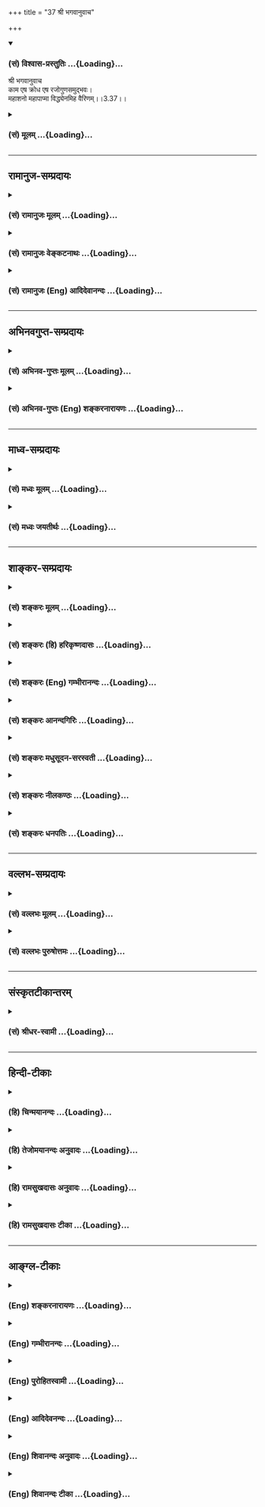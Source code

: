 +++
title = "37 श्री भगवानुवाच"

+++
<div class="js_include" newlevelforh1="3" title="(सं) विश्वास-प्रस्तुतिः" unfilled url="/purANam/mahAbhAratam/06-bhIShma-parva/02-bhagavad-gItA-parva/saMskRtam/vishvAsa-prastutiH/03_karma-yogaH/37_shrI_bhagavAnuvAc.md">
<details open><summary><h3>(सं) विश्वास-प्रस्तुतिः ...{Loading}...</h3></summary>

श्री भगवानुवाच  
काम एष क्रोध एष रजोगुणसमुद्भवः।  
महाशनो महापाप्मा विद्ध्येनमिह वैरिणम्।।3.37।।
</details>
</div>
<div class="js_include collapsed" newlevelforh1="3" title="(सं) मूलम्" unfilled url="/purANam/mahAbhAratam/06-bhIShma-parva/02-bhagavad-gItA-parva/saMskRtam/mUlam/03_karma-yogaH/37_shrI_bhagavAnuvAc.md">
<details><summary><h3>(सं) मूलम् ...{Loading}...</h3></summary>

श्री भगवानुवाच  
काम एष क्रोध एष रजोगुणसमुद्भवः।  
महाशनो महापाप्मा विद्ध्येनमिह वैरिणम्।।3.37।।
</details>
</div>


_________________
## रामानुज-सम्प्रदायः
<div class="js_include collapsed" newlevelforh1="3" title="(सं) रामानुजः मूलम्" unfilled url="/purANam/mahAbhAratam/06-bhIShma-parva/02-bhagavad-gItA-parva/saMskRtam/rAmAnujaH/mUlam/03_karma-yogaH/37_shrI_bhagavAnuvAc.md">
<details><summary><h3>(सं) रामानुजः मूलम् ...{Loading}...</h3></summary>

।।3.37।। श्रीभगवानुवाच अस्य उद्भवाभिभवरूपेण वर्तमानगुणमयप्रकृतिसंसृष्टस्य
प्रारब्धज्ञानयोगस्य **रजोगुणसमुद्भवः** प्राचीनवासनाजनितः शब्दादिविषयः
अयं **कामो महाशनः** शत्रुः सर्वविषयेषु एनम् आकर्षति। **एष** एव
प्रतिहतगतिः प्रतिहननहेतुभूतचेतनान् प्रति **क्रोध**रूपेण परिणतो
**महापाप्मा** परहिंसादिषु प्रवर्तयति **एनं** रजोगुणसमुद्भवं सहजं
ज्ञानयोगविरोधिनं **वैरिणं विद्धि।**

</details>
</div>
<div class="js_include collapsed" newlevelforh1="3" title="(सं) रामानुजः वेङ्कटनाथः" unfilled url="/purANam/mahAbhAratam/06-bhIShma-parva/02-bhagavad-gItA-parva/saMskRtam/rAmAnujaH/venkaTanAthaH/03_karma-yogaH/37_shrI_bhagavAnuvAc.md">
<details><summary><h3>(सं) रामानुजः वेङ्कटनाथः ...{Loading}...</h3></summary>

  
  
।।3.37।। अथइन्द्रियस्य इत्यादिना सङ्ग्रहेणोक्तमेवार्थं प्रश्नस्योत्तरतया
प्रपञ्चयन् भगवानुवाच काम एष इति। विषयानुभववासनाबीजानां
कामक्रोधाद्यङ्कुरोत्पादने रजोगुणः सलिलसेकः कामादिर्ह्यस्मिन्मते
ज्ञानविशेषरूप आत्मधर्मः रजस्तु प्रकृतिगुणः अन्यधर्मस्य कथमन्यत्र
कार्यकरत्वमित्यत्रोक्तंगुणमयप्रकृतिसंसृष्टस्येति।
औष्ण्याश्रयदहनसंयोगाद्यथा करतलादौ स्फोटादिः तथा
गुणाश्रयप्रकृतिसंसर्गादात्मनि कामादिरिति भावः। तर्हि
गुणत्रयमयप्रकृतिसंसर्गात् सत्त्वादिकार्यज्ञानादिरपि युगपदेव किं न स्यात्
इत्यत्रोक्तं उद्भवाभिभवादिरूपेण वर्तमानेति।
पूर्वश्लोकोक्तायंशब्दस्यात्रापेक्षयाऽस्येति विपरिणत्याऽनुषङ्गः।
रजोगुणप्रचुरस्यास्य कथं ज्ञानयोगप्रारम्भमात्रत्वमपीति
चोद्यमुद्भवाभिभवक्रमेण मात्रया मध्ये कदाचित्सत्त्वोन्मेषसम्भावनया
निरस्तमित्यभिप्रेत्यज्ञानयोगारब्धस्येत्युक्तम्। आरब्ध इतिभुक्ता
ब्राह्मणाः इतिवत्कर्तरि क्तः। एषः इति पदेन पापाचरणे प्रयोजकः प्रश्नविषयः
परामृश्यते। तेनैवसदृशं चेष्टते 3।33इन्द्रियस्येन्द्रियस्यार्थे 3।34 इति
श्लोकद्वयोक्तार्थोऽप्यत्र स्मारित
इत्यभिप्रेत्यप्राचीनेत्यादिविशेषणद्वयमुक्तम्।
पूर्वोक्तरागद्वेषाववस्थान्तरापन्नावत्र कामक्रोधशब्देन व्यपदिश्येते इति
भावः। महाशनत्वविवरणंविषयेष्वेनमाकर्षतीति महदशनं भोग्यं यस्य स महाशनः। एषः
इति निर्देशस्यावृत्त्या वाक्यभेदः। तत्र च वाक्यद्वयस्यैकमेव मुखभेदेन
प्रतिपाद्यम्। अन्यथा कः पापाचरणे प्रयोजकः इति प्रश्नेकाम एष
क्रोधश्चइत्यादिप्रकारेण निर्देष्टव्यम्। अनन्तरं चविद्ध्येताविह वैरिणौ
इति वक्तव्यम्। उत्तरत्र च षट्स्वपि श्लोकेषुतेन एतेन कामरूपेण अस्य एनं यः
कामरूपम् इति सर्वत्रैकवचननिर्देशः काममात्रनिर्देशश्च क्रियते न तु
कामात्क्रोधस्य पृथक्त्वेनाभिधानम्। ततश्च काम एवावस्थाभेदेन क्रोधतयाऽत्र
विवक्षितः तदवस्थाद्वयविषयतया च वाक्यभेद उचितः। महाशनो महापाप्मा इति
पदद्वयमपि बाहुल्यानुसारेणौचित्यात् क्रमेण
तदुभयविषयमित्येतदखिलमभिप्रेत्याहएष एवेति। प्रतिहतगतिः इति क्रोधाख्ये
परिणामे हेतुरुक्तः। एकस्यैव शब्दादिविषयकामावस्थातः क्रोधावस्थाया विषयतो
भेदप्रदर्शनार्थमतिप्रसङ्गपरिहारार्थं चोक्तंप्रतिहतेत्यादि। महापाप्मतां
विवृणोतिपरहिंसादिषु प्रवर्तयतीति। महान् पाप्मा कार्यतया यस्यास्तीति स
महापाप्मा। क्रुद्धो हन्याद्गुरूनपि इति हि प्रसिद्धम्। एतच्छ्लोकोक्तं
रजोगुणाख्यं पूर्वोक्तप्रकृतिशब्दव्यपदेशार्हं वासनाख्यं कारणं चोपस्थाप्य
तदुभयकार्यताविशिष्टंएनं इत्यन्वादेशः परामृशतीत्यभिप्रायेणरजोगुणसमुद्भवं
सहजमिति पदद्वयमुक्तम्। इह वैरिणं इत्यत्र इहशब्दः प्रमादवत्तया
बुभुत्सितज्ञानयोगविषय इत्यभिप्रायेणोक्तं ज्ञानयोगविरोधिनमिति।  
  

</details>
</div>
<div class="js_include collapsed" newlevelforh1="3" title="(सं) रामानुजः (Eng) आदिदेवानन्दः" unfilled url="/purANam/mahAbhAratam/06-bhIShma-parva/02-bhagavad-gItA-parva/saMskRtam/rAmAnujaH/english/AdidevAnandaH/03_karma-yogaH/37_shrI_bhagavAnuvAc.md">
<details><summary><h3>(सं) रामानुजः (Eng) आदिदेवानन्दः ...{Loading}...</h3></summary>

3.37 The Lord said The highly ravenous desire is born of the Guna Rajas
originating from old subtle impressions. It has for its objects sound
and other sense contacts. It is a foe to him who is practising Jnana
Yoga, as he is joined with Prakrti constituted of the Gunas which rise
and subside periodically. It attracts him towards the objects of the
senses. It is this desire alone which, when hampered, develops into
anger towards those persons who are the cause of such hindrance. It is a
powerful cause of sin. It incites the aspirant to do harm to others.
Know this, which is born of the Guna called Rajas, as the natural enemy
of Jnana Yogins.

</details>
</div>


_________________
## अभिनवगुप्त-सम्प्रदायः
<div class="js_include collapsed" newlevelforh1="3" title="(सं) अभिनव-गुप्तः मूलम्" unfilled url="/purANam/mahAbhAratam/06-bhIShma-parva/02-bhagavad-gItA-parva/saMskRtam/abhinava-guptaH/mUlam/03_karma-yogaH/37_shrI_bhagavAnuvAc.md">
<details><summary><h3>(सं) अभिनव-गुप्तः मूलम् ...{Loading}...</h3></summary>

।।3.37।। अत्र उत्तरं सत्यपि धर्मे हृदिस्थे आगन्तुकावरणकृतोऽयं +++(N काचरणकृ
)+++ विप्लवो न तु तदभवकृतः +++(N तदभावप्लुतः)+++ इत्याशयेन। काम एष इति।
द्वाभ्यामेतच्छब्दाभ्यामनयोरत्यन्तावैषम्यं +++(S अत्यन्तवैषम्यम्)+++ सूच्यते।
एतौ च कामक्रोधौ नित्यसंबन्धिनौ अन्योन्याविनाभावेन वर्तेते इत्येकरुपतयैव
व्याचष्टे। एष च महस्य सुखस्य अशनः ग्रासकारकः महतः पापस्य हेतुत्त्वाच्च
क्रोध एव पापदायी। एनं च वैरिणं प्राज्ञो जानीयात्।

</details>
</div>
<div class="js_include collapsed" newlevelforh1="3" title="(सं) अभिनव-गुप्तः (Eng) शङ्करनारायणः" unfilled url="/purANam/mahAbhAratam/06-bhIShma-parva/02-bhagavad-gItA-parva/saMskRtam/abhinava-guptaH/english/shankaranArAyaNaH/03_karma-yogaH/37_shrI_bhagavAnuvAc.md">
<details><summary><h3>(सं) अभिनव-गुप्तः (Eng) शङ्करनारायणः ...{Loading}...</h3></summary>

3.37 Kama esah etc. A total absence of difference among these two
(desire and wrath) is indicated by the word esah 'this' twice uttered.
These desire and wrath are ever interrelated and remain in an
inseparable mutual co-existence. Hence \[the Lord\] well describes them
only as identical. This is a swallower i.e., a devouer of the morsel of
festival i.e., the happiness. The wrath alone is a bestower of sins as
it is the cause of great sins. This is man of intelligence should view
to be an enemy.

</details>
</div>


_________________
## माध्व-सम्प्रदायः
<div class="js_include collapsed" newlevelforh1="3" title="(सं) मध्वः मूलम्" unfilled url="/purANam/mahAbhAratam/06-bhIShma-parva/02-bhagavad-gItA-parva/saMskRtam/madhvaH/mUlam/03_karma-yogaH/37_shrI_bhagavAnuvAc.md">
<details><summary><h3>(सं) मध्वः मूलम् ...{Loading}...</h3></summary>

।।3.37।। यस्तु बलवान् प्रवर्तकः स एष कामः। क्रोधोऽप्येष एव
तज्जन्यत्वात्। कामात्क्रोधोऽभिजायते 2।62 इति ह्युक्तम्। यत्रापि
गुरुनिन्दादिनिमित्तः क्रोधः तत्रापि भक्तिनिमित्तानिन्दाकामनिमित्त एव। ये
त्वन्यथा वदन्ति ते सङ्गरान्न सूक्ष्मं जानन्ति। उक्तं चऋते कामं न
कोपाद्या जायन्ते च कथञ्चन इति। महाशनः महद्धि कामभोग्यम्।
महाब्रह्महत्यादिकारणत्वात् महापाप्मा। सर्वपुरुषार्थविरोधित्वाद्वैरीं।

</details>
</div>
<div class="js_include collapsed" newlevelforh1="3" title="(सं) मध्वः जयतीर्थः" unfilled url="/purANam/mahAbhAratam/06-bhIShma-parva/02-bhagavad-gItA-parva/saMskRtam/madhvaH/jayatIrthaH/03_karma-yogaH/37_shrI_bhagavAnuvAc.md">
<details><summary><h3>(सं) मध्वः जयतीर्थः ...{Loading}...</h3></summary>

।।3.37।। बलवद्विषयश्चेत् प्रश्नः तर्हि परिहारो न सङ्गच्छत इत्यतः परिहारं
व्याचष्टे **यस्त्वि**ति। प्रवर्तकः पापेषु पुरुषः त्वया पृष्ट इति शेषः।
एवं योजनायां क्रोधस्यापि कामसाम्यं स्यात् तथा चोत्तरत्र
कामस्यैवानुवृत्तिर्विरुद्ध्येतेत्यतःक्रोध एषः इत्येतदन्यथा व्याचष्टे
**क्रोधोऽपी**ति। किं काम एव मुख्यया वृत्त्यैवमुच्यते नेति ब्रूमः
किन्तूपचारेण इति भावेनाह **तदि**ति। तदेव कुतः इत्यत आह **कामादि**ति।
नायमस्ति नियमः यदा गुरुनिन्दादिश्रवणे निन्दकाय क्रुद्ध्यति तदा
कामाभावेऽपि क्रोधोदयदर्शनात् इत्यत आह **यत्रापी**ति।
भक्तिनिमित्तश्चासावनिन्दाकामश्चेति विग्रहः। सङ्गात्सञ्जायते कामः 2।62
इत्येतद्दर्शयितुं भक्तिनिमित्तेत्युक्तम्। काम एव (एषः) केनचित् प्रतिहतः
क्रोधत्वेन परिणमते इति परेषां (शङ्करादीनां) व्याख्यानं दूषयति **ये
त्वि**ति। एकान्तःकरणोपादानत्वलक्षणादानन्तर्यलक्षणाच्च सङ्करात्सूक्ष्मं
कामक्रोधयोरत्यन्तभेदम्। न हि गुणो गुणस्योपादानं किन्तु निमित्तमेव
प्रागन्वये प्रमाणमुक्तं इदानीं व्यतिरेकेऽप्याह **उक्तं चे**ति। महाशन इति
कामे दुर्घटत्वाद्गौणमित्याह **महाशन** इति। भोग्यं विषयः।
यस्मात्कामभोग्यं महत्तस्मादसौ महाशन इत्यर्थः। काम एषः इति
पापकारणत्वेनोक्त्वा कथं महापाप्मेत्युच्यते इत्यतो न कर्मधारयोऽयम् किन्तु
महान्पाप्मा यस्मादिति बहुव्रीहिरिति भावेनाह **महाब्रह्मे**ति।
महच्छब्दात्परतः पापशब्दोऽध्याहार्यः। वधादिकर्तृत्वाभावात्कथं वैरित्वं
इत्यत आह सर्वेति सर्वः सम्पूर्णः पुरुषार्थो मोक्षः।

</details>
</div>


_________________
## शाङ्कर-सम्प्रदायः
<div class="js_include collapsed" newlevelforh1="3" title="(सं) शङ्करः मूलम्" unfilled url="/purANam/mahAbhAratam/06-bhIShma-parva/02-bhagavad-gItA-parva/saMskRtam/shankaraH/mUlam/03_karma-yogaH/37_shrI_bhagavAnuvAc.md">
<details><summary><h3>(सं) शङ्करः मूलम् ...{Loading}...</h3></summary>

।।3.37।। ऐश्वर्यस्य समग्रस्य धर्मस्य यशसः श्रियः। वैराग्यस्याथ मोक्षस्य
षण्णां भग इतीरणा (विष्णु पु0 6।5।74) ऐश्वर्यादिषट्कं यस्मिन् वासुदेवे
नित्यमप्रतिबद्धत्वेन सामस्त्येन च वर्तते उत्पत्तिं प्रलयं चैव
भूतानामागतिं गतिम्। वेत्ति विद्यामविद्यां च स वाच्यो भगवानिति (विष्णु प0
6।5।78) उत्पत्त्यादिविषयं च विज्ञानं यस्य स वासुदेवः वाच्यः भगवान्
इति।।**काम एषः** सर्वलोकशत्रुः यन्निमित्ता सर्वानर्थप्राप्तिः
प्राणिनाम्। स एष कामः प्रतिहतः केनचित् क्रोधत्वेन परिणमते। अतः
**क्रोधः** अपि **एष** एव **रजोगुणसमुद्भवः** रजश्च तत् गुणश्च रजोगुणः सः
समुद्भवः यस्य सः कामः **रजोगुणसमुद्भवः** रजोगुणस्य वा समुद्भवः। कामो हि
उद्भूतः रजः प्रवर्तयन् पुरुषं प्रवर्तयति तृष्णया हि अहं कारितः इति
दुःखिनां रजःकार्ये सेवादौ प्रवृत्तानां प्रलापः श्रूयते। **महाशनः** महत्
अशनं अस्येति महाशनः अत एव **महापाप्मा** कामेन हि प्रेरितः जन्तुः पापं
करोति। अतः **विद्धि एनं** कामम् इह संसारे **वैरिणम्**।। कथं वैरी इति
दृष्टान्तैः प्रत्याययति

</details>
</div>
<div class="js_include collapsed" newlevelforh1="3" title="(सं) शङ्करः (हि) हरिकृष्णदासः" unfilled url="/purANam/mahAbhAratam/06-bhIShma-parva/02-bhagavad-gItA-parva/saMskRtam/shankaraH/hindI/harikRShNadAsaH/03_karma-yogaH/37_shrI_bhagavAnuvAc.md">
<details><summary><h3>(सं) शङ्करः (हि) हरिकृष्णदासः ...{Loading}...</h3></summary>

।।3.37।। यह काम जो सब लोगोंका शत्रु है जिसके निमित्तसे जीवोंको सब
अनर्थोंकी प्राप्ति होती है वहीं यह काम किसी कारणसे बाधित होनेपर क्रोधके
रूपमें बदल जाता है इसलिये क्रोध भी यही है। यह काम रजोगुणसे उत्पन्न हुआ
है अथवा यों समझो कि रजोगुणका उत्पादक है क्योंकि उत्पन्न हुआ काम ही
रजोगुणको प्रकट करके पुरुषको कर्ममें लगाया करता है। तथा रजोगुणके कार्य
सेवा आदिमें लगे हुए दुःखित मनुष्योंका ही यह प्रलाप सुना जाता है कि
तृष्णा ही हमसे अमुक काम करवाती है इत्यादि। तथा यह काम बहुत खानेवाला है।
इसलिये महापापी भी है क्योंकि कामसे ही प्रेरित हुआ जीव पाप किया करता है।
इसलिये इस कामको ही तू इस संसारमें वैरी जान।

</details>
</div>
<div class="js_include collapsed" newlevelforh1="3" title="(सं) शङ्करः (Eng) गम्भीरानन्दः" unfilled url="/purANam/mahAbhAratam/06-bhIShma-parva/02-bhagavad-gItA-parva/saMskRtam/shankaraH/english/gambhIrAnandaH/03_karma-yogaH/37_shrI_bhagavAnuvAc.md">
<details><summary><h3>(सं) शङ्करः (Eng) गम्भीरानन्दः ...{Loading}...</h3></summary>

3.37 Esah, this; kamah, desire, is the enemy of the whole world, because
of which the creatures incur all evil. This desire when obstructed in
any way turns into anger. Therefore, krodhah, anger, is also identical
with this (desire). It is rajoguna-samudbhavah, born of the ality of
rajas; or, it is the origin of the ality of rajas. For, when desire
comes into being, it instigates a person by arousing rajas. People who
are engaged in service etc., which are effects of rajas, and who are
stricken with sorrow are heard to lament, 'I have been led to act by
desire indeed!' It is mahaasanah, a great devourer, whose food is
enormous. And hence, indeed, it is maha-papma, a great sinner. For a
being commits sin when goaded by desire. Therefore, viddhi, know; enam,
this desire; to be vairinam, the enemy; iha, here in this world. With
the help of examples the Lord explains how it is an enemy:

</details>
</div>
<div class="js_include collapsed" newlevelforh1="3" title="(सं) शङ्करः आनन्दगिरिः" unfilled url="/purANam/mahAbhAratam/06-bhIShma-parva/02-bhagavad-gItA-parva/saMskRtam/shankaraH/AnandagiriH/03_karma-yogaH/37_shrI_bhagavAnuvAc.md">
<details><summary><h3>(सं) शङ्करः आनन्दगिरिः ...{Loading}...</h3></summary>

।।3.37।। संप्रति प्रतिवचनं प्रस्तौति **शृण्विति।** तस्य वैरित्वं स्फोरयति
**सर्वेति।** अप्रस्तुतं किमिति प्रस्तूयते तत्राह **यं त्वमिति।**
भगवच्छब्दार्थं निर्धारयितुं पौराणिकं वचनमुदाहरति **ऐश्वर्यस्येति।**
समग्रस्येत्येतत्प्रत्येकं विशेषणैः संबध्यते अथशब्दस्तथाशब्दपर्यायः
समुच्चयार्थः। मोक्षशब्देन तदुपायो ज्ञानं विवक्ष्यते।
उदाहृतवचसस्तात्पर्यमाह **ऐश्वर्यादीति।** स वाच्यो भगवानिति संबन्धः।
तत्रैव पौराणिकं वाक्यान्तरं पठति **उत्पत्तिमिति।** भूतानामिति
प्रत्येकमुत्पत्त्यादिभिः संबध्यते। कारणार्थौ चोत्पतिप्रलयशब्दौ
क्रियामात्रस्य पुरुषान्तरगोचरत्वसंभवात्। आगतिर्गतिश्चेत्यागामिन्यौ
संपदापदौ सूच्येते। वाक्यान्तरस्यापि तात्पर्यमाह **उत्पत्त्यादीति।**
वेत्तीत्युक्तः साक्षात्कारो विज्ञानमित्युच्यते
समग्रैश्वर्यादिसंपत्तिसमुच्चयार्थश्चकारः। उक्तलक्षणो भगवान्किमुक्तवानिति
तदाह **काम इति।** कामस्य सर्वलोकशत्रुत्वं विशदयति **यन्निमित्तेति।**
तथापि कथं तस्यैव क्रोधत्वं तदाह **स एष इति।** कामक्रोधयोरेव
हेयत्वद्योतनार्थं कारणं कथयति **रजोगुणेति।** कारणद्वारा कामादेरेव
हेयत्वमुक्त्वा कार्यद्वारापि तस्य हेयत्वं सूचयति **रजोगुणस्येति**।
कामस्य पुरुषप्रवर्तकत्वमेव न रजोगुणजनकत्वमित्याशङ्क्याह **कामो हीति।**
तत्रैवानुभवानुसारिणीं लोकप्रसिद्धिं प्रमाणयति **तृष्णया हीति।** तस्य
योग्यायोग्यविभागमन्तरेण बहुविषयत्वं दर्शयति **महाशन इति।**
बहुविषयत्वप्रयुक्तं कर्म निर्दिशति **अत इति।** सर्वविषयत्वेऽपि कुतोऽस्य
पापत्वमित्याशङ्क्याह **कामेनेति।** कामस्योक्तविशेषणवत्त्वे फलितमाह **अत
इति।**

</details>
</div>
<div class="js_include collapsed" newlevelforh1="3" title="(सं) शङ्करः मधुसूदन-सरस्वती" unfilled url="/purANam/mahAbhAratam/06-bhIShma-parva/02-bhagavad-gItA-parva/saMskRtam/shankaraH/madhusUdana-sarasvatI/03_karma-yogaH/37_shrI_bhagavAnuvAc.md">
<details><summary><h3>(सं) शङ्करः मधुसूदन-सरस्वती ...{Loading}...</h3></summary>

।।3.37।। एवमर्जुनेनः पृष्टेअथो खल्वाहुः काममय एवायं पुरुषः
इतिआत्मैवेदमग्र आसीदेक एव सोऽकामयत जाया मे स्यादथ प्रजायेयाथ वित्तं मे
स्यादथ कर्म कुर्वीय इत्यादिश्रुतिसिद्धमुत्तरं श्रीभगवानुवाच। यस्त्वया
पृष्टो हेतुर्बलादनर्थमार्गे प्रवर्तकः स एष कामएव महान् शत्रुः
यन्निमित्ता सर्वानर्थप्राप्तिः प्राणिनाम्। ननु क्रोधोऽप्यभिचारादौ
प्रवर्तको दृष्ट इत्यत आह क्रोध एषः। काम एव केनचिद्धेतुना प्रतिहतः
क्रोधत्वेन परिणमते अतः क्रोधोऽप्येष काम एव। एतस्मिन्नेव महावैरिणि
निवारिते सर्वपुरुषार्थप्राप्तिनित्यर्थः। तन्निवारणोपायज्ञानाय तत्कारणमाह
रजोगुणसमुद्भवः दुःखप्रवृत्तिबलात्मको रजोगुण एव समुद्भवः कारणं यस्य। अतः
कारणानुविधायित्वात्कार्यस्य सोऽपि तथा। यद्यपि तमोगुणोऽपि तस्य कारणं
तथापि दुःखे प्रवृत्तो च रजसएव प्राधान्यात्तस्यैव निर्देशः। एतेन
सात्विक्या वृत्त्या रजसि क्षीणे सोऽपि क्षीयत इत्युक्तम्। अथवा तस्य
कथमनर्थमार्गे प्रवर्तकत्वमित्यत आह रजोगुणस्य प्रवृत्त्यादिलक्षणस्य
समुद्भवो यस्मात्। कामो हि विषयाभिलाषात्मकः स्वयमुद्भूतो रजः
प्रवर्तयन्पुरुषं दुःखात्मके कर्मणि प्रवर्तयति तेनायमवश्यं हन्तव्य
इत्यभिप्रायः। ननु सामदानभेदण्डाश्चत्वार उपायस्तत्र प्रथमत्रिकस्यासंभवे
चतुर्थो दण्डः प्रयोक्तव्यो नतु हठादेवेत्याशङ्क्य त्रयाणामसंभवं वक्तुं
विशिनष्टि महाशनो महापाप्मेति। महदशनमस्येति महाशनःयत्पृथिव्यां व्रीहियवं
हिरण्यं पशवः स्त्रियः। नालमेकस्य तत्सर्वमिति मत्वा शमं व्रजेत्।। इति
स्मृतेः। अतो न दानेन संधातुं शक्यः। नापि सामभेदाभ्याम्। यतो
महापाप्माऽत्युग्रः। तेन हि बलात्प्रेरितोऽनिष्टफलमपि जानन्पापं करोति। अतो
विद्धि जानीहि एनं काममिह संसारे वैरिणम्। तदेतत्सर्वं विवृतं
वार्तिककारैरात्मैवेदमग्र आसीदिति श्रुतिव्याख्यानेप्रवृत्तौ च निवृत्तौ च
यथोक्तस्याधिकारिणः। स्वातन्त्र्ये सति संसारसृतौ कस्मात्प्रवर्तते।। नतु
निःशेषविध्वस्तसंसारानर्थवर्त्मनि। निवृत्तिलक्षणे वाच्यं केनायं
प्रेर्यतेऽवशः।। अनर्थपरिपाकत्वमपि जानन्प्रवर्तते। पारतन्त्र्यमृते दृष्टा
प्रवृत्तिर्नेदृशी क्वचित्।। तस्माच्छ्रेयोर्थिनः पुंसः
प्रेरकोऽनिष्टकर्मणि। वक्तव्यस्तन्निरासार्थमित्यर्था स्यात्परा
श्रुतिः।। अनाप्तपुरुषार्थोऽयं निःशेषानर्थसंकुलः।
इत्यकामयतानाप्तान्पुमर्थान्साधनैर्जडः। जिहासति तथानर्थानविद्वानात्मनि
श्रितान्। अविद्योद्भूतकामः सन्नथो खल्विति च श्रुतिः। अकामतः क्रियाः
काश्चिद्दृश्यन्ते नेह कस्यचित्। यद्यद्धि कुरुते जन्तुस्तत्तत्कामस्य
चेष्टितम्।। काम एष क्रोध एष इत्यादिवचनं स्मृतेः। प्रवर्तको नापरोऽतः
कामादन्यः प्रतीयते इतिअकामतः इति मनुवचनम्। अन्यत्स्पष्टम्।

</details>
</div>
<div class="js_include collapsed" newlevelforh1="3" title="(सं) शङ्करः नीलकण्ठः" unfilled url="/purANam/mahAbhAratam/06-bhIShma-parva/02-bhagavad-gItA-parva/saMskRtam/shankaraH/nIlakaNThaH/03_karma-yogaH/37_shrI_bhagavAnuvAc.md">
<details><summary><h3>(सं) शङ्करः नीलकण्ठः ...{Loading}...</h3></summary>

।।3.37।। अत्रोत्तरंकाममय एवायं पुरुष इत्यादिश्रुतिसिद्धं भगवानुवाच **काम
एष इति।** एष प्रसिद्धः कामःसोऽकामयत जाया मे स्यादथ प्रजायेयाथ वित्तं मे
स्यादथ कर्म कुर्वीयेति श्रुतेरिदं मे भूयादिदं मे भूयात् इति
तीव्राभिलाषहेतुभूतश्चेतसोऽनवस्थितत्वापादको वृत्तिविशेषः। स च चेतोरूप
एव। कामः संकल्पः इत्युपक्रम्यएतत्सर्वं मनः इत्युपसंहारात् स एष कामः
केनचिन्निमित्तेन प्रतिहतः क्रोधरूपेण परिणमतेऽतः क्रोधोऽभिज्वलनात्माप्येष
एव तमेनमिह शरीरेऽन्तःस्थितं वैरिणं विद्धि। कुतो वैरी। यतः रजोगुणसमुद्भवः
रजो रञ्जनात्मकः प्राकृतो गुणः तस्य गुणौ कार्यभूतौ तृष्णासङ्गौ
तावेवोद्भवो यस्य सः। रजःकार्यत्वात् दुःखैकफलोऽयमतो वैरी। यद्वा रजोगुणस्य
लोभप्रवृत्त्यादिलक्षणस्य समुद्भवो यस्मात्। ननु विषयाभिलाषात्मकः कामो
विषयार्पणेन शाम्यति। विषयस्य दौर्लभ्यनिश्चये स्वत एव वा निवर्तते अन्ध इव
रूपदर्शनाभिलाषादित्याशङ्क्याह **महाशनो महापाप्मेति।**
महद्दातुमपारणीयमशनमस्य स तथा। यथोक्तंन जातु कामः कामानामुपभोगेन शाम्यति।
हविषा कृष्णवर्त्मेव भूय एवाभिवर्धते इति। यत्पृथिव्यां व्रीहियवं हिरण्यं
पशवः स्त्रियः। नालमेकस्य तत्सर्वमिति मत्वा शमं व्रजेत् इति। तथा
महापाप्मात्युग्रः। स हि सहस्रशः प्रबोधितोऽपि न निवर्तते तद्वदयमपि
दुश्चिकित्स्यः। महाशनत्वान्नायं वैरी दानसाध्यः। नापि सामभेदसाध्यः।
अत्युग्रत्वात्। अतो हन्तव्य एवेति।

</details>
</div>
<div class="js_include collapsed" newlevelforh1="3" title="(सं) शङ्करः धनपतिः" unfilled url="/purANam/mahAbhAratam/06-bhIShma-parva/02-bhagavad-gItA-parva/saMskRtam/shankaraH/dhanapatiH/03_karma-yogaH/37_shrI_bhagavAnuvAc.md">
<details><summary><h3>(सं) शङ्करः धनपतिः ...{Loading}...</h3></summary>

।।3.37।। एवं पृष्टः श्रीभगवान्ऐश्वर्यस्य समग्रस्य धर्मस्य यशसः श्रियः।
ज्ञानवैराग्ययोश्चैव षण्णां भग इतीरणा इत्युक्तं समग्रमैश्वर्यादिषट्कं
नित्यमप्रतिबन्धेन यस्मिन्वासुदेवे वर्ततेउत्पत्तिं निधनं चैव भूतानामागतिं
गतिम्। वेत्ति विद्यामविद्यां च स वाच्यो भगवानिति। इत्युत्पत्त्यादिविषयं
च विज्ञानं यस्य स वासुदेवो भगवानितिशब्दवाच्य उवाचोत्तरमुक्तवान् **काम
इति।** यस्त्वया वैरी पृष्टः एष कामः शत्रुर्यन्निमित्ता
सर्वानर्थप्राप्तिर्लोकस्य। ननु क्रोधोऽप्यनर्थहेतुर्लोके दृश्यते इत्यत
आह। स एव कामः कुतश्चिन्निमित्तात्प्रतिहितः क्रोधत्वेन परिणमतेऽहः
क्रोधोऽप्येष एव शत्रोः पुत्रत्वादप्ययं शत्रुरित्याह। रजोगुणः समुद्भवो
यस्य सः। यद्वा कथं शत्रुतां करोतीत्यह आह। रजोगुणस्य समुद्भवः कारणं कामो
रजः प्रवर्तयन्पुरुषं प्रवर्तयति। ननु विषयभोगेन तृप्तिं नीतः शत्रुत्वं
जिहास्यतीति चेत् तत्राह। महदशनमस्य सः। तदुक्तम् न जातु कामः
कामानामुपभोगेन शाभ्यति। हविषा कृष्णवर्त्मेव भूय
एवाभिवर्धते।। यत्पृथिव्यां व्रीहियवं हिरण्यं पशवः स्त्रियः। नालमेकस्य
तत्सर्वमिति मत्वा शमं व्रजेत् इति। ननु लोके यथा स्वेनापराधिनः
कश्चिच्छत्रुत्वं भजति तथायमप्यतोऽपराधं तस्य न करिष्यामीतिचेत्तत्राह।
महाशनत्वान्महापाप्माऽत्युग्रो विनैवापराधं स्वेनोपकृतश्च नाशयतीत्यर्थः।
अतः काममेव परमं वैरिणं विद्धि। ज्ञात्वा च तत्परिहाराय यतस्वेति भावः।

</details>
</div>


_________________
## वल्लभ-सम्प्रदायः
<div class="js_include collapsed" newlevelforh1="3" title="(सं) वल्लभः मूलम्" unfilled url="/purANam/mahAbhAratam/06-bhIShma-parva/02-bhagavad-gItA-parva/saMskRtam/vallabhaH/mUlam/03_karma-yogaH/37_shrI_bhagavAnuvAc.md">
<details><summary><h3>(सं) वल्लभः मूलम् ...{Loading}...</h3></summary>

।।3.37।। तत्रोत्तरम् काम एष इति। रागपूर्वावतारः कामः तत्तदिच्छास्वरूप
एवात्र हेतुः प्रवर्त्तकः द्वेषपूर्वावतारश्च तत्परिणामभूतः क्रोध
एवाऽवसेयः। रजोगुणसमुद्भवः काम एव क्रोधस्तमोगुणसमुद्भव इति यद्यपि युक्तं
वक्तुं तथापि परिणामे तमसो हेतुत्वादेवं नोक्तं अतएव कामानुज इत्युच्यते।
कामश्च तदग्रजो बुद्धिनाशनो दुष्पूरो महापाप इति तेन बलादेव नियोजितः
सर्वकर्मकारीति प्रायो राजसं तामसं रागं द्वेषं तद्धेतुकं पापं
वैरिणमित्युत्तरपक्षार्थः। अत्र क्रोधस्याप्युपक्रमे यत्कामस्यैव
वैरित्वकथनं तत्पार्थस्य युद्धोपस्थितौ
तत्तद्बन्धुजीवनादिकामत्वाभिप्रायेणेति बोध्यम्।

</details>
</div>
<div class="js_include collapsed" newlevelforh1="3" title="(सं) वल्लभः पुरुषोत्तमः" unfilled url="/purANam/mahAbhAratam/06-bhIShma-parva/02-bhagavad-gItA-parva/saMskRtam/vallabhaH/puruShottamaH/03_karma-yogaH/37_shrI_bhagavAnuvAc.md">
<details><summary><h3>(सं) वल्लभः पुरुषोत्तमः ...{Loading}...</h3></summary>

  
  
।।3.37।। एतत्प्रश्नोत्तरमाह भगवान्
प्रपञ्चवैचित्र्यार्थप्रकटितत्रिगुणमध्यस्थविक्षिप्तकरणैकस्वभावरजोगुणात्मकभगवदंशमोहितस्तत्र
प्रवर्त्तते तस्मात्तद्गुणकृतविक्षेपकर्माणि तत्स्वरूपज्ञानपूर्वकं
त्यजेदित्याह काम एष इति। एष इति लौकिकः कामः। रजोगुणसमुद्भवः
रजोगुणादुत्पत्तिर्यस्य सः। सर्वेषां द्वेषी शत्रुः। एष एव
कामोऽवस्थान्तरापन्नः क्रोधो भवति सोऽपि रजोगुणसमुद्भवः। स महाशनो
दुरापूरः। अत एव श्रीभागवते उक्तं 9।19।14 न जातु कामः कामानामुपभोगेन
शाम्यति। हविषा कृष्णवर्त्मेव भूय एवाभिवर्द्धते।। किं पुनर्महापाप्मा
महापापरूपो भगवद्भजनप्रतिबन्धकः। इह संसारे देहग्रहणानन्तरमेनं वैरिणं
विद्धि। इह इतिपदादेतद्देहावसाने सति अलौकिकेऽयमेव कार्याय भविष्यतीति
भावः।  
  

</details>
</div>


_________________
## संस्कृतटीकान्तरम्
<div class="js_include collapsed" newlevelforh1="3" title="(सं) श्रीधर-स्वामी" unfilled url="/purANam/mahAbhAratam/06-bhIShma-parva/02-bhagavad-gItA-parva/saMskRtam/shrIdhara-svAmI/03_karma-yogaH/37_shrI_bhagavAnuvAc.md">
<details><summary><h3>(सं) श्रीधर-स्वामी ...{Loading}...</h3></summary>

।।3.37।। अत्रोत्तरं श्रीभगवानुवाच **काम एष इति।** यस्त्वया पृष्टो हेतुरेष
काम एव। ननु क्रोधोऽपि पूर्वं त्वयोक्तःइन्द्रियस्येन्द्रियस्य इत्यत्र।
सत्यम्। नासौ ततः पृथक् किंतु क्रोधोऽप्येष एव काम एव केनचित्प्रतिहतः
क्रोधात्मना परिणमते। अतः पूर्वं पृथक्त्वेनोक्तोऽपि क्रोधः कामज
एवेत्यभिप्रायेण कामेनैकीकृत्योच्यते। रजोगुणात्समुद्भवतीति तथा। अनेन
सत्त्ववृद्ध्या रजसि क्षयं नीते सति कामोऽपि क्षीयत इति सूचितम्। एनं
काममिह मोक्षमार्गे वैरिणं विद्धि। अयं च वक्ष्यमाणक्रमेण हन्तव्य एव। यतो
नासौ दानेन संधातुं शक्य इत्याह। महाशनः महदशनं यस्य। दुष्पूर इत्यर्थः। न
च साम्ना संधातुं शक्यः यतो महापाप्मा अत्युग्रः।

</details>
</div>


_________________
## हिन्दी-टीकाः
<div class="js_include collapsed" newlevelforh1="3" title="(हि) चिन्मयानन्दः" unfilled url="/purANam/mahAbhAratam/06-bhIShma-parva/02-bhagavad-gItA-parva/hindI/chinmayAnandaH/03_karma-yogaH/37_shrI_bhagavAnuvAc.md">
<details><summary><h3>(हि) चिन्मयानन्दः ...{Loading}...</h3></summary>

।।3.37।। यह काम यह क्रोध काम अर्थात् इच्छा ही मनुष्य के ह्रदय में स्थित
राक्षस है। आत्म अज्ञान ही बुद्धि में इच्छा रूप में व्यक्त होता है। इस
श्लोक में काम और क्रोध इन दोनों को भिन्न नहीं समझना चाहिये। किसी
परिस्थिति विशेष में काम ही क्रोध का रूप ले लेता है। मन का वह विक्षेप जो
किसी वस्तु को प्राप्त करने की अत्यन्त अधीरता के रूप में व्यक्त होता है
काम कहलाता है। सामान्यत इच्छा अपने से भिन्न किसी अप्राप्त वस्तु के लिये
ही होती हैं। जगत् में असंख्य व्यक्तियों और परिस्थितियों के मध्य सदैव
इच्छा का पूर्ण होना सम्भव नहीं होता और इस प्रकार हमारे और इच्छित वस्तु
के बीच कोई विघ्न आता है तो प्रतिहत इच्छा ही क्रोध का रूप ले लेती है। इस
प्रकार काम अथवा क्रोध ही वह राक्षस है जो हमें परिस्थितियों के साथ समझौता
करने को विवश कर देता है। आदर्शों को भुलाकर हमें पापाचरण में प्रवृत्त
करता है। हमारी निम्न कोटि की इच्छायें जितनी प्रबल होगी उतना ही पापपूर्णं
हमारा जीवन होगा। कामनाएं हमारे विवेक को आच्छादित कर देती हैं। काम के
उत्पन्न होने पर उससे ही असंख्य प्रकार की दुखदायक वृत्तियां उत्पन्न होती
हैं। इन सब के वश में होना अज्ञान और उनके ऊपर शासन करना ज्ञान है। अब
भगवान् दृष्टांतों के द्वारा समझाते हैं कि किस प्रकार हमारा शत्रु यह काम
हमारे विवेक को आच्छादित करता है

</details>
</div>
<div class="js_include collapsed" newlevelforh1="3" title="(हि) तेजोमयानन्दः अनुवादः" unfilled url="/purANam/mahAbhAratam/06-bhIShma-parva/02-bhagavad-gItA-parva/hindI/tejomayAnandaH/anuvAdaH/03_karma-yogaH/37_shrI_bhagavAnuvAc.md">
<details><summary><h3>(हि) तेजोमयानन्दः अनुवादः ...{Loading}...</h3></summary>

।।3.37।। श्रीभगवान् ने कहा -- रजोगुण में उत्पन्न हुई यह 'कामना' है, यही
क्रोध है; यह महाशना (जिसकी भूख बड़ी हो) और महापापी है, इसे ही तुम यहाँ
(इस जगत् में) शत्रु जानो।।

</details>
</div>
<div class="js_include collapsed" newlevelforh1="3" title="(हि) रामसुखदासः अनुवादः" unfilled url="/purANam/mahAbhAratam/06-bhIShma-parva/02-bhagavad-gItA-parva/hindI/rAmasukhadAsaH/anuvAdaH/03_karma-yogaH/37_shrI_bhagavAnuvAc.md">
<details><summary><h3>(हि) रामसुखदासः अनुवादः ...{Loading}...</h3></summary>

।।3.37।। श्रीभगवान् बोले - रजोगुणसे उत्पन्न हुआ यह काम ही क्रोध है। यह
बहुत खानेवाला और महापापी है। इस विषयमें तू इसको ही वैरी जान।

</details>
</div>
<div class="js_include collapsed" newlevelforh1="3" title="(हि) रामसुखदासः टीका" unfilled url="/purANam/mahAbhAratam/06-bhIShma-parva/02-bhagavad-gItA-parva/hindI/rAmasukhadAsaH/TIkA/03_karma-yogaH/37_shrI_bhagavAnuvAc.md">
<details><summary><h3>(हि) रामसुखदासः टीका ...{Loading}...</h3></summary>

3.37।।***व्याख्या--*'रजोगुणसमुद्भवः'--** आगे चौदहवें अध्यायके सातवें
श्लोकमें भगवान् कहेंगे कि तृष्णा (कामना) और आसक्तिसे रजोगुण उत्पन्न होता
है और यहाँ यह कहते हैं कि रजोगुणसे काम उत्पन्न होता है। इससे यह समझना
चाहिये कि रागसे काम उत्पन्न होता है और कामसे राग बढ़ता है। तात्पर्य यह
है कि सांसारिक पदार्थोंको सुखदायी माननेसे राग उत्पन्न होता है, जिससे
अन्तःकरणमें उनका महत्त्व दृढ़ हो जाता है। फिर उन्हीं पदार्थोंका संग्रह
करने और उनसे सुख लेनेकी कामना उत्पन्न होती है। पुनः कामनासे पदार्थोंमें
राग बढ़ता है। यह क्रम जबतक चलता है, तबतक पाप-कर्मसे सर्वथा निवृत्ति नहीं
होती।  
  
**'काम एष क्रोध एषः'--**मेरी मनचाही हो-- यही काम है **(टिप्पणी प₀
188.1)**। उत्पत्ति-विनाशशील जड-पदार्थोंके संग्रहकी इच्छा, संयोगजन्य
सुखकी इच्छा, सुखकी आसक्ति--ये सब कामके ही रूप हैं।  
पाप-कर्म कहीं तो 'काम' के वशीभूत होकर और कहीं 'क्रोध' के वशीभूत होकर
किया गया दीखता है। दोनोंसे अलग-अलग पाप होते हैं। इसलिये दोनों पद दिये।
वास्तवमें काम अर्थात् उत्पत्ति-विनाशशील पदार्थोंकी कामना, प्रियता,
आकर्षण ही समस्त पापोंका मूल है **(टिप्पणी प₀ 188.2)**। कामनामें बाधा
लगनेपर काम ही क्रोधमें परिणत हो जाता है। इसलिये भगवान्ने एक कामनाको ही
पापोंका मूल बतानेके लिये उपर्युक्त पदोंमें एकवचनका प्रयोग किया है।  
  
कामनाकी पूर्ति होनेपर 'लोभ' उत्पन्न होता होता है **(टिप्पणी प₀ 188.3)**
और कामनामें बाधा पहुँचानेपर (बाधा पहुँचानेवालेपर)क्रोध उत्पन्न होता है।
यदि बाधा पहुँचानेवाला अपनेसे अधिक बलवान् हो तो 'क्रोध' उत्पन्न न होकर
'भय' उत्पन्न होता है। इसलिये गीतामें कहीं-कहीं कामना और क्रोधके साथ-साथ
भय की भी बात आयी है; जैसे--**'वीतरागभयक्रोधाः'** (4। 10) और
**'विगतेच्छाभयक्रोधः'** (5। 28)।

</details>
</div>


_________________
## आङ्ग्ल-टीकाः
<div class="js_include collapsed" newlevelforh1="3" title="(Eng) शङ्करनारायणः" unfilled url="/purANam/mahAbhAratam/06-bhIShma-parva/02-bhagavad-gItA-parva/english/shankaranArAyaNaH/03_karma-yogaH/37_shrI_bhagavAnuvAc.md">
<details><summary><h3>(Eng) शङ्करनारायणः ...{Loading}...</h3></summary>

3.37. The Bhagavat said This desire, this wrath, born of the
Rajas-Strand, is a swallower of festival \[and\] a mighty bestower of
sins. Know this to be the enemy here.

</details>
</div>
<div class="js_include collapsed" newlevelforh1="3" title="(Eng) गम्भीरानन्दः" unfilled url="/purANam/mahAbhAratam/06-bhIShma-parva/02-bhagavad-gItA-parva/english/gambhIrAnandaH/03_karma-yogaH/37_shrI_bhagavAnuvAc.md">
<details><summary><h3>(Eng) गम्भीरानन्दः ...{Loading}...</h3></summary>

3.37 The Blessed Lord said This desire, this anger, born of the ality of
rajas, is a great devourer, a great sinner. Know this to be the enemy
here.

</details>
</div>
<div class="js_include collapsed" newlevelforh1="3" title="(Eng) पुरोहितस्वामी" unfilled url="/purANam/mahAbhAratam/06-bhIShma-parva/02-bhagavad-gItA-parva/english/purohitasvAmI/03_karma-yogaH/37_shrI_bhagavAnuvAc.md">
<details><summary><h3>(Eng) पुरोहितस्वामी ...{Loading}...</h3></summary>

3.37 Lord Shri Krishna: It is desire, it is aversion, born of passion.
Desire consumes and corrupts everything. It is man's greatest enemy.

</details>
</div>
<div class="js_include collapsed" newlevelforh1="3" title="(Eng) आदिदेवनन्दः" unfilled url="/purANam/mahAbhAratam/06-bhIShma-parva/02-bhagavad-gItA-parva/english/AdidevanandaH/03_karma-yogaH/37_shrI_bhagavAnuvAc.md">
<details><summary><h3>(Eng) आदिदेवनन्दः ...{Loading}...</h3></summary>

3.37 The Lord said It is desire, it is wrath, born of the Guna of Rajas;
it is a great devourer, an impeller to sin. Know this to be the foe
here.

</details>
</div>
<div class="js_include collapsed" newlevelforh1="3" title="(Eng) शिवानन्दः अनुवादः" unfilled url="/purANam/mahAbhAratam/06-bhIShma-parva/02-bhagavad-gItA-parva/english/shivAnandaH/anuvAdaH/03_karma-yogaH/37_shrI_bhagavAnuvAc.md">
<details><summary><h3>(Eng) शिवानन्दः अनुवादः ...{Loading}...</h3></summary>

3.37 The Blessed Lord said It is desire, it is anger both of the ality
of Rajas, all-devouring, all-sinful; know this as the foe here (in this
world).

</details>
</div>
<div class="js_include collapsed" newlevelforh1="3" title="(Eng) शिवानन्दः टीका" unfilled url="/purANam/mahAbhAratam/06-bhIShma-parva/02-bhagavad-gItA-parva/english/shivAnandaH/TIkA/03_karma-yogaH/37_shrI_bhagavAnuvAc.md">
<details><summary><h3>(Eng) शिवानन्दः टीका ...{Loading}...</h3></summary>

3.37 कामः desire; एषः this; क्रोधः anger; एषः this; रजोगुणसमुद्भवः born
of the Rajoguna; महाशनः alldevouring; महापाप्मा allsinful; विद्धि know;
एनम् this; इह here; वैरिणम् the foe.Commentary Bhagavan Bhaga means the
six attributes; viz.; Jnana (knowledge); Vairagya (dispassion); Kirti
(fame); Aishvarya (divine manifestations and excellences); Sri (wealth);
and Bala (might). He who possesses these six attributes and who has a
perfect knowledge of the origin and the end of the universe is Bhagavan
or the Lord.The cause of all sin and wrong action in this world is
desire. Anger is desire itself. When a desire is not gratified; the man
becomes angry against those who stand as obstacles on the path of
fulfilment.The desire is born of the ality of Rajas. When desire arises;
it generates Rajas and urges the man to work in order to possess the
object. Therefore; know that this desire is mans foe on this earth.
(Cf.XVI.21).

</details>
</div>
